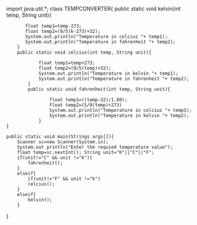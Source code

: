 import java.util.*;
class TEMPCONVERTER{
    public static void kelvin(int temp, String unit){
       
           float temp1=temp-273;
           float temp2=(9/5(k-273)+32);
           System.out.println("Temperature in celcius "+ temp1);
           System.out.println("Temperature in fahrenheit "+ temp2);
        }
        public static void celcius(int temp, String unit){
            
                float temp1=temp+273;
                float temp2=(9/5(temp)+32);
                System.out.println("Temperature in kelvin "+ temp1);
                System.out.println("Temperature in fahrenheit "+ temp2);
            }
            public static void fahrenheit(int temp, String unit){
            
                    float temp1=((temp-32)/1.80);
                    float temp2=(5/9(temp)+273)
                    System.out.println("Temperature in celcius "+ temp1);
                    System.out.println("Temperature in kelvin "+ temp2);
                }
    }

    public static void main(Strings args[]){
        Scanner sc=new Scanner(System.in);
        System.out println("Enter the requied temperature value");
        float temp=sc.nextInt(); String unit="K"||"C"||"F";
        if(unit!="C" && unit !="k"){
            fahrenheit();
        }
        elseif{
            if(unit!="F" && unit !="k")
            celcius();  
        }
        elseif{
            kelvin();
        }
        
}
